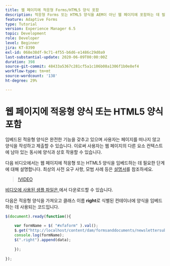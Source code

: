 ```yaml
---
title: 웹 페이지에 적응형 Forms/HTML5 양식 포함
description: 적응형 Forms 또는 HTML5 양식을 AEM이 아닌 웹 페이지에 포함하는 데 필요한 구성 단계입니다.
feature: Adaptive Forms
type: Tutorial
version: Experience Manager 6.5
topic: Development
role: Developer
level: Beginner
jira: KT-8390
exl-id: 068e38df-9c71-4f55-b6d6-e1486c29d0a9
last-substantial-update: 2020-06-09T00:00:00Z
duration: 398
source-git-commit: 48433a5367c281cf5a1c106b08a1306f1b0e8ef4
workflow-type: tm+mt
source-wordcount: '138'
ht-degree: 29%

---
```


# 웹 페이지에 적응형 양식 또는 HTML5 양식 포함

임베드된 적응형 양식은 완전한 기능을 갖추고 있으며 사용자는 페이지를 떠나지 않고 양식을 작성하고 제출할 수 있습니다. 이로써 사용자는 웹 페이지의 다른 요소 컨텍스트에 남아 있는 동시에 양식과 상호 작용할 수 있습니다.

다음 비디오에서는 웹 페이지에 적응형 또는 HTML5 양식을 임베드하는 데 필요한 단계에 대해 설명합니다.
최상의 사전 요구 사항, 모범 사례 등은 [설명서](https://experienceleague.adobe.com/docs/experience-manager-65/forms/adaptive-forms-basic-authoring/embed-adaptive-form-external-web-page.html?lang=ko)를 참조하세요.
>[!VIDEO](https://video.tv.adobe.com/v/3418456?quality=12&learn=on&captions=kor)

[ 비디오에 사용된 샘플 파일은 ](assets/embedding-af-web-page.zip)에서 다운로드할 수 있습니다.

다음은 적응형 양식을 가져오고 클래스 이름 **right**&#x200B;로 식별된 컨테이너에 양식을 임베드하는 데 사용되는 코드입니다.

```javascript
$(document).ready(function(){
  
    var formName = $( "#xfaform" ).val();
    $.get("http://localhost/content/dam/formsanddocuments/newslettersubscription/jcr:content?wcmmode=disabled", function(data, status){
    console.log(formName);
    $(".right").append(data);
      
    });
  
});
```
